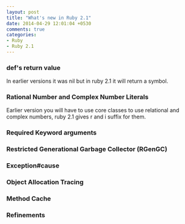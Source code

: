 ```yaml
---
layout: post
title: "What's new in Ruby 2.1"
date: 2014-04-29 12:01:04 +0530
comments: true
categories: 
- Ruby
- Ruby 2.1
---
```


### def's return value
In earlier versions it was nil but in ruby 2.1 it will return a symbol.
### Rational Number and Complex Number Literals
Earlier version you will have to use core classes to use relational and complex numbers, 
ruby 2.1 gives r and i suffix for them.
### Required Keyword arguments
### Restricted Generational Garbage Collector (RGenGC)
### Exception#cause
### Object Allocation Tracing
### Method Cache
### Refinements
   

    
